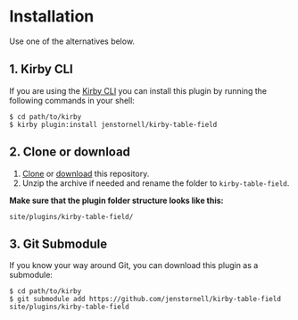 # Installation

Use one of the alternatives below.

## 1. Kirby CLI

If you are using the [Kirby CLI](https://github.com/getkirby/cli) you can install this plugin by running the following commands in your shell:

```text
$ cd path/to/kirby
$ kirby plugin:install jenstornell/kirby-table-field
```

## 2. Clone or download

1. [Clone](https://github.com/jenstornell/kirby-table-field.git) or [download](https://github.com/jenstornell/kirby-table-field/archive/master.zip)  this repository.
2. Unzip the archive if needed and rename the folder to `kirby-table-field`.

**Make sure that the plugin folder structure looks like this:**

```text
site/plugins/kirby-table-field/
```

## 3. Git Submodule

If you know your way around Git, you can download this plugin as a submodule:

```text
$ cd path/to/kirby
$ git submodule add https://github.com/jenstornell/kirby-table-field site/plugins/kirby-table-field
```